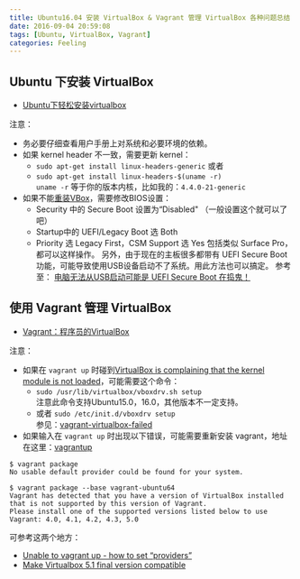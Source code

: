 ```yaml
---
title: Ubuntu16.04 安装 VirtualBox & Vagrant 管理 VirtualBox 各种问题总结
date: 2016-09-04 20:59:08
tags: [Ubuntu, VirtualBox, Vagrant]
categories: Feeling
---
```


## Ubuntu 下安装 VirtualBox

- [Ubuntu下轻松安装virtualbox](http://blog.csdn.net/flm2003/article/details/8168628)

注意：  
- 务必要仔细查看用户手册上对系统和必要环境的依赖。
- 如果 kernel header 不一致，需要更新 kernel：  
  - `sudo apt-get install linux-headers-generic` 或者  
  - `sudo apt-get install linux-headers-$(uname -r)`  
  `uname -r` 等于你的版本内核，比如我的：`4.4.0-21-generic`
- 如果不能[重装VBox](http://askubuntu.com/questions/762136/cannot-reinstall-virtualbox-on-ubuntu-16-04)，需要修改BIOS设置：  
  - Security 中的 Secure Boot 设置为“Disabled" （一般设置这个就可以了吧）
  - Startup中的 UEFI/Legacy Boot 选 Both
  - Priority 选 Legacy First，CSM Support 选 Yes
  包括类似 Surface Pro，都可以这样操作。
  另外，由于现在的主板很多都带有 UEFI Secure Boot 功能，可能导致使用USB设备启动不了系统。用此方法也可以搞定。
  参考至： [电脑无法从USB启动可能是 UEFI Secure Boot 在捣鬼！](http://blog.csdn.net/tanaya/article/details/8846779)



## 使用 Vagrant 管理 VirtualBox

- [Vagrant：程序员的VirtualBox](http://wp.fungo.me/linux/vagrant-for-programmer-ch1.html)  

注意：  

- 如果在 `vagrant up` 时碰到[VirtualBox is complaining that the kernel module is not loaded](https://github.com/lynnaloo/xtuple-vagrant/issues/13)，可能需要这个命令：  
  - `sudo /usr/lib/virtualbox/vboxdrv.sh setup`  
  注意此命令支持Ubuntu15.0，16.0，其他版本不一定支持。  
  - 或者 `sudo /etc/init.d/vboxdrv setup`  
  参见：[vagrant-virtualbox-failed](https://gist.github.com/geraldvillorente/977d16624e079ba12741)  
- 如果输入在 `vagrant up` 时出现以下错误，可能需要重新安装  vagrant，地址在这里：[vagrantup](http://www.vagrantup.com/downloads.html)   

```
$ vagrant package
No usable default provider could be found for your system.  

$ vagrant package --base vagrant-ubuntu64
Vagrant has detected that you have a version of VirtualBox installed that is not supported by this version of Vagrant.   
Please install one of the supported versions listed below to use Vagrant: 4.0, 4.1, 4.2, 4.3, 5.0

```
   可参考这两个地方：  
   - [Unable to vagrant up - how to set “providers”](http://stackoverflow.com/questions/29450437/unable-to-vagrant-up-how-to-set-providers)
   - [Make Virtualbox 5.1 final version compatible](https://github.com/mitchellh/vagrant/issues/7578)  
